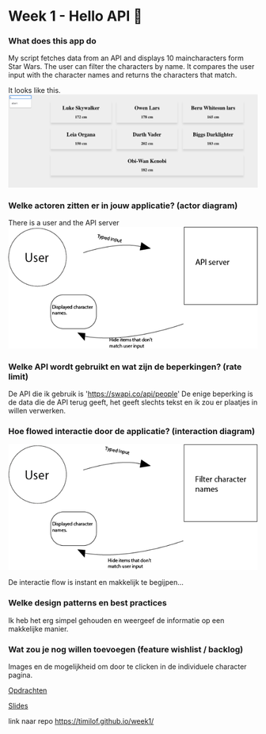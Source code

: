 # Week 1 - Hello API 🐒

### What does this app do
My script fetches data from an API and displays 10 maincharacters form Star Wars. The user can filter the characters by name. It compares the user input with the character names and returns the characters that match.
  
  It looks like this.
  ![screen cap img](public/img/screen_1.png)  
  
### Welke actoren zitten er in jouw applicatie? (actor diagram)
There is a user and the API server
  ![actor diagram img](public/img/actor_dia.png)
  
### Welke API wordt gebruikt en wat zijn de beperkingen? (rate limit)
  De API die ik gebruik is 'https://swapi.co/api/people'
  De enige beperking is de data die de API terug geeft, het geeft slechts tekst en ik zou er plaatjes in willen verwerken.

### Hoe flowed interactie door de applicatie? (interaction diagram)

![interactin img](public/img/interaction.png)

  De interactie flow is instant en makkelijk te begijpen...

### Welke design patterns en best practices
  Ik heb het erg simpel gehouden en weergeef de informatie op een makkelijke manier.

### Wat zou je nog willen toevoegen (feature wishlist / backlog)
  Images en de mogelijkheid om door te clicken in de individuele character pagina.


[Opdrachten](https://drive.google.com/open?id=1OVhWQNaCgSluYviTKKWcApkyPd23xow1PiExb8GYANM)

[Slides](https://drive.google.com/open?id=1Rjl9xqXoKniQSRJPdkU1O5YwWC33SJK8KiV0a-H_xZU)


link naar repo
https://timilof.github.io/week1/
